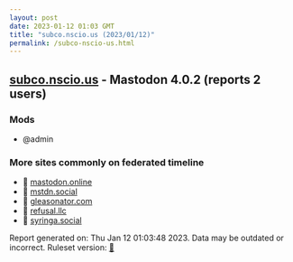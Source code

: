 ```yaml
---
layout: post
date: 2023-01-12 01:03 GMT
title: "subco.nscio.us (2023/01/12)"
permalink: /subco-nscio-us.html
---
```



## [subco.nscio.us](https://subco.nscio.us) - Mastodon 4.0.2 (reports 2 users)

### Mods
 * @admin

### More sites commonly on federated timeline

* 🐘 [mastodon.online](/mastodon-online.html)
* 🐘 [mstdn.social](/mstdn-social.html)
* 🐘 [gleasonator.com](/gleasonator-com.html)
* 🐘 [refusal.llc](/refusal-llc.html)
* 🐘 [syringa.social](/syringa-social.html)

Report generated on: Thu Jan 12 01:03:48 2023. Data may be outdated or incorrect.
Ruleset version: [🧁](/version-cupcake)
